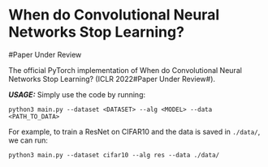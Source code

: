# When do Convolutional Neural Networks Stop Learning?
#Paper Under Review

The official PyTorch implementation of When do Convolutional Neural Networks Stop Learning? (ICLR 2022#Paper Under Review#).



***USAGE:***
Simply use the code by running:

`python3 main.py --dataset <DATASET> --alg <MODEL> --data <PATH_TO_DATA>`

For example, to train a ResNet on CIFAR10 and the data is saved in `./data/`, we can run:

`python3 main.py --dataset cifar10 --alg res --data ./data/`



